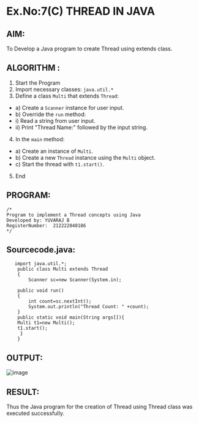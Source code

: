 # Ex.No:7(C) THREAD IN JAVA

## AIM:

To Develop a Java program to create Thread using extends class.

## ALGORITHM :

1.  Start the Program
2.  Import necessary classes: `java.util.*`
3.  Define a class `Multi` that extends `Thread`:

- a) Create a `Scanner` instance for user input.
- b) Override the `run` method:
- i) Read a string from user input.
- ii) Print "Thread Name:" followed by the input string.

4. In the `main` method:

- a) Create an instance of `Multi`.
- b) Create a new `Thread` instance using the `Multi` object.
- c) Start the thread with `t1.start()`.

5. End

## PROGRAM:

```
/*
Program to implement a Thread concepts using Java
Developed by: YUVARAJ B
RegisterNumber:  212222040186
*/
```

## Sourcecode.java:

```
   import java.util.*;
    public class Multi extends Thread
    {
        Scanner sc=new Scanner(System.in);

    public void run()
    {
        int count=sc.nextInt();
        System.out.println("Thread Count: " +count);
    }
    public static void main(String args[]){
    Multi t1=new Multi();
    t1.start();
     }
    }
```

## OUTPUT:

![image](https://github.com/user-attachments/assets/c02075c4-14a5-47cb-96ef-d8e549fb3282)

## RESULT:

Thus the Java program for the creation of Thread using Thread class was executed successfully.
